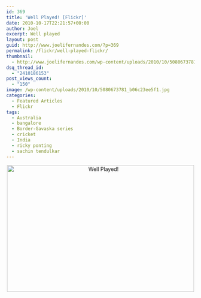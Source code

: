 ```yaml
---
id: 369
title: 'Well Played! [Flickr]'
date: 2010-10-17T22:21:57+00:00
author: Joel
excerpt: Well played
layout: post
guid: http://www.joelifernandes.com/?p=369
permalink: /flickr/well-played-flickr/
thumbnail:
  - http://www.joelifernandes.com/wp-content/uploads/2010/10/5080673781_b06c23ee5f.jpg
dsq_thread_id:
  - "2410186153"
post_views_count:
  - "150"
image: /wp-content/uploads/2010/10/5080673781_b06c23ee5f1.jpg
categories:
  - Featured Articles
  - Flickr
tags:
  - Australia
  - bangalore
  - Border-Gavaska series
  - cricket
  - India
  - ricky ponting
  - sachin tendulkar
---
```

<p style="text-align: center;">
  <a title="Well Played! by Joel I Fernandes, on Flickr" href="http://www.flickr.com/photos/joelfernandes/5080673781/"><img class="aligncenter" src="http://farm5.static.flickr.com/4106/5080673781_b06c23ee5f.jpg" alt="Well Played!" width="500" height="338" /></a>
</p>